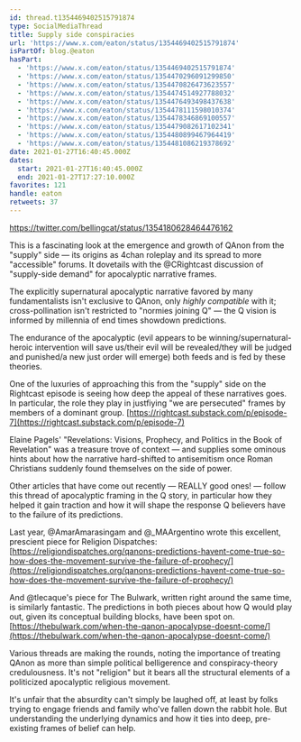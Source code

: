 ```yaml
---
id: thread.t1354469402515791874
type: SocialMediaThread
title: Supply side conspiracies
url: 'https://www.x.com/eaton/status/1354469402515791874'
isPartOf: blog.@eaton
hasPart:
  - 'https://www.x.com/eaton/status/1354469402515791874'
  - 'https://www.x.com/eaton/status/1354470296091299850'
  - 'https://www.x.com/eaton/status/1354470826473623557'
  - 'https://www.x.com/eaton/status/1354474514927788032'
  - 'https://www.x.com/eaton/status/1354476493498437638'
  - 'https://www.x.com/eaton/status/1354478111598010374'
  - 'https://www.x.com/eaton/status/1354478346869100557'
  - 'https://www.x.com/eaton/status/1354479082617102341'
  - 'https://www.x.com/eaton/status/1354480899467964419'
  - 'https://www.x.com/eaton/status/1354481086219378692'
date: 2021-01-27T16:40:45.000Z
dates:
  start: 2021-01-27T16:40:45.000Z
  end: 2021-01-27T17:27:10.000Z
favorites: 121
handle: eaton
retweets: 37
---
```

https://twitter.com/bellingcat/status/1354180628464476162

This is a fascinating look at the emergence and growth of QAnon from the "supply" side — its origins as 4chan roleplay and its spread to more "accessible" forums. It dovetails with the @CRightcast discussion of "supply-side demand" for apocalyptic narrative frames.

The explicitly supernatural apocalyptic narrative favored by many fundamentalists isn't exclusive to QAnon, only *highly compatible* with it; cross-pollination isn't restricted to "normies joining Q" — the Q vision is informed by millennia of end times showdown predictions.

The endurance of the apocalyptic (evil appears to be winning/supernatural-heroic intervention will save us/their evil will be revealed/they will be judged and punished/a new just order will emerge) both feeds and is fed by these theories.

One of the luxuries of approaching this from the "supply" side on the Rightcast episode is seeing how deep the appeal of these narratives goes. In particular, the role they play in justfiying "we are persecuted" frames by members of a dominant group. [https://rightcast.substack.com/p/episode-7](https://rightcast.substack.com/p/episode-7)

Elaine Pagels' "Revelations: Visions, Prophecy, and Politics in the Book of Revelation" was a treasure trove of context — and supplies some ominous hints about how the narrative hard-shifted to antisemitism once Roman Christians suddenly found themselves on the side of power.

Other articles that have come out recently — REALLY good ones! — follow this thread of apocalyptic framing in the Q story, in particular how they helped it gain traction and how it will shape the response Q believers have to the failure of its predictions.

Last year, @AmarAmarasingam and @_MAArgentino wrote this excellent, prescient piece for Religion Dispatches: [https://religiondispatches.org/qanons-predictions-havent-come-true-so-how-does-the-movement-survive-the-failure-of-prophecy/](https://religiondispatches.org/qanons-predictions-havent-come-true-so-how-does-the-movement-survive-the-failure-of-prophecy/)

And @tlecaque's piece for The Bulwark, written right around the same time, is similarly fantastic. The predictions in both pieces about how Q would play out, given its conceptual building blocks, have been spot on. [https://thebulwark.com/when-the-qanon-apocalypse-doesnt-come/](https://thebulwark.com/when-the-qanon-apocalypse-doesnt-come/)

Various threads are making the rounds, noting the importance of treating QAnon as more than simple political belligerence and conspiracy-theory credulousness. It's not "religion" but it bears all the structural elements of a politicized apocalyptic religious movement.

It's unfair that the absurdity can't simply be laughed off, at least by folks trying to engage friends and family who've fallen down the rabbit hole. But understanding the underlying dynamics and how it ties into deep, pre-existing frames of belief can help.
